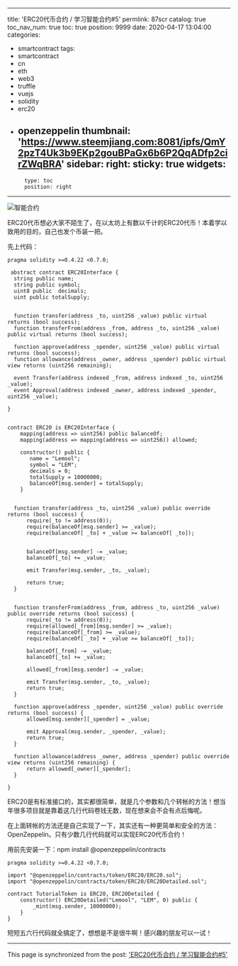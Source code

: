 
---
title: 'ERC20代币合约  / 学习智能合约#5'
permlink: 87scr
catalog: true
toc_nav_num: true
toc: true
position: 9999
date: 2020-04-17 13:04:00
categories:
- smartcontract
tags:
- smartcontract
- cn
- eth
- web3
- truffle
- vuejs
- solidity
- erc20
- openzeppelin
thumbnail: 'https://www.steemjiang.com:8081/ipfs/QmY2pzT4Uk3b9EKp2gouBPaGx6b6P2QqADfp2cirZWqBRA'
sidebar:
    right:
        sticky: true
widgets:
    -
        type: toc
        position: right
---


![智能合约](https://www.steemjiang.com:8081/ipfs/QmY2pzT4Uk3b9EKp2gouBPaGx6b6P2QqADfp2cirZWqBRA)

ERC20代币想必大家不陌生了，在以太坊上有数以千计的ERC20代币！本着学以致用的目的，自己也发个币装一把。

先上代码：
```
pragma solidity >=0.4.22 <0.7.0;

 abstract contract ERC20Interface {
  string public name;
  string public symbol;
  uint8 public  decimals;
  uint public totalSupply;


  function transfer(address _to, uint256 _value) public virtual returns (bool success);
  function transferFrom(address _from, address _to, uint256 _value) public virtual returns (bool success);
  
  function approve(address _spender, uint256 _value) public virtual returns (bool success);
  function allowance(address _owner, address _spender) public virtual view returns (uint256 remaining);

  event Transfer(address indexed _from, address indexed _to, uint256 _value);
  event Approval(address indexed _owner, address indexed _spender, uint256 _value);

}


contract ERC20 is ERC20Interface {
    mapping(address => uint256) public balanceOf;
    mapping(address => mapping(address => uint256)) allowed;
    
    constructor() public {
       name = "Lemool"; 
       symbol = "LEM";
       decimals = 0;
       totalSupply = 10000000;
       balanceOf[msg.sender] = totalSupply;
    }
    
    
  function transfer(address _to, uint256 _value) public override returns (bool success) {
      require(_to != address(0));
      require(balanceOf[msg.sender] >= _value);
      require(balanceOf[ _to] + _value >= balanceOf[ _to]);
      
      
      balanceOf[msg.sender] -= _value;
      balanceOf[_to] += _value;
      
      emit Transfer(msg.sender, _to, _value);
      
      return true;
  }
  
  
  function transferFrom(address _from, address _to, uint256 _value) public override returns (bool success) {
      require(_to != address(0));
      require(allowed[_from][msg.sender] >= _value);
      require(balanceOf[_from] >= _value);
      require(balanceOf[ _to] + _value >= balanceOf[ _to]);
      
      balanceOf[_from] -= _value;
      balanceOf[_to] += _value;
      
      allowed[_from][msg.sender] -= _value;
      
      emit Transfer(msg.sender, _to, _value);
      return true;
  }
  
  function approve(address _spender, uint256 _value) public override returns (bool success) {
      allowed[msg.sender][_spender] = _value;
      
      emit Approval(msg.sender, _spender, _value);
      return true;
  }
  
  function allowance(address _owner, address _spender) public override view returns (uint256 remaining) {
      return allowed[_owner][_spender];
  }

}
```

ERC20是有标准接口的，其实都很简单，就是几个参数和几个转帐的方法！想当年很多项目就是靠着这几行代码卷钱无数，现在想来会不会有点后悔呢。

在上面转帐的方法还是自己实现了一下，其实还有一种更简单和安全的方法：OpenZeppelin。只有少数几行代码就可以实现ERC20代币合约！

用前先安装一下：npm install @openzeppelin/contracts

```
pragma solidity >=0.4.22 <0.7.0;

import "@openzeppelin/contracts/token/ERC20/ERC20.sol";
import "@openzeppelin/contracts/token/ERC20/ERC20Detailed.sol";

contract TutorialToken is ERC20, ERC20Detailed {
    constructor() ERC20Detailed("Lemool", "LEM", 0) public {
        _mint(msg.sender, 10000000);
    }
}
```

短短五六行代码就全搞定了，想想是不是很牛啊！感兴趣的朋友可以一试！


- - -

This page is synchronized from the post: ['ERC20代币合约  / 学习智能合约#5'](https://steemit.com/@lemooljiang/87scr)
